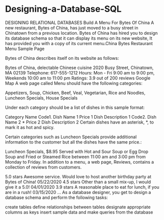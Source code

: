# Designing-a-Database-SQL

DESIGNING RELATIONAL DATABASES
Build A Menu For Bytes Of China
A new restaurant, Bytes of China, has just moved to a busy street in Chinatown from a previous location. Bytes of China has hired you to design its database schema so that it can display its menu on its new website, It has provided you with a copy of its current menu.China Bytes Restaurant Menu Sample Page

Bytes of China describes itself on its website as follows:

Bytes of China, delectable Chinese cuisine
2020 Busy Street, Chinatown, MA 02139
Telephone: 617-555-1212
Hours: Mon - Fri 9:00 am to 9:00 pm,  Weekends 10:00 am to 11:00 pm
Ratings: 3.9 out of 200 reviews
Google Map
A web page called Menu should have the following categories:

Appetizers, Soup, Chicken, Beef, Veal, Vegetarian, Rice and Noodles, Luncheon Specials, House Specials

Under each category should be a list of dishes in this sample format:

Category  Name
Code1. Dish Name 1        Price 1
           Dish Description 1
Code2. Dish Name 2 *        Price 2
           Dish Description 2
Certain dishes have an asterisk, *, to mark it as hot and spicy.

Certain categories such as Luncheon Specials provide additional information to the customer but all the dishes have the same price.:

Luncheon Specials, $8.95
Served with Hot and Sour Soup or Egg Drop Soup and Fried or Steamed Rice  between 11:00 am and 3:00 pm from Monday to Friday.
In addition to a menu, a web page, Reviews, contains a collection of reviews from customers.

5.0  stars Awesome service. Would love to host another birthday party at Bytes of China! 05/22/2020
4.5  stars Other than a small mix-up, I would give it a 5.0!  04/01/2020
3.9  stars A reasonable place to eat for lunch, if you are in a rush!  03/15/2020
... 
As a database designer, you get to design a database schema and perform the following tasks:

create tables
define relationships between tables
designate appropriate columns as keys
insert sample data and
make queries from the database

